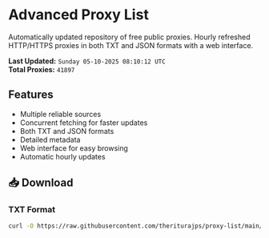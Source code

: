 # Advanced Proxy List

Automatically updated repository of free public proxies. Hourly refreshed HTTP/HTTPS proxies in both TXT and JSON formats with a web interface.

**Last Updated:** `Sunday 05-10-2025 08:10:12 UTC`  
**Total Proxies:** `41897`

## Features
- Multiple reliable sources
- Concurrent fetching for faster updates
- Both TXT and JSON formats
- Detailed metadata
- Web interface for easy browsing
- Automatic hourly updates

## 📥 Download

### TXT Format
```bash
curl -O https://raw.githubusercontent.com/theriturajps/proxy-list/main/proxies.txt